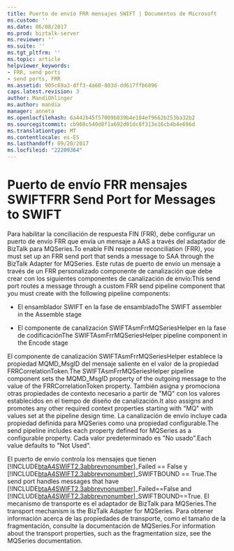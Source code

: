 ```yaml
---
title: Puerto de envío FRR mensajes SWIFT | Documentos de Microsoft
ms.custom: ''
ms.date: 06/08/2017
ms.prod: biztalk-server
ms.reviewer: ''
ms.suite: ''
ms.tgt_pltfrm: ''
ms.topic: article
helpviewer_keywords:
- FRR, send ports
- send ports, FRR
ms.assetid: 905c69a3-dff3-4a60-803d-dd617ffb6896
caps.latest.revision: 3
author: MandiOhlinger
ms.author: mandia
manager: anneta
ms.openlocfilehash: 6a442b45f57009b839b4e184ef9662b253ba32b2
ms.sourcegitcommit: cb908c540d8f1a692d01dc8f313e16cb4b4e696d
ms.translationtype: MT
ms.contentlocale: es-ES
ms.lasthandoff: 09/20/2017
ms.locfileid: "22209364"
---
```

# <a name="frr-send-port-for-messages-to-swift"></a><span data-ttu-id="106e7-102">Puerto de envío FRR mensajes SWIFT</span><span class="sxs-lookup"><span data-stu-id="106e7-102">FRR Send Port for Messages to SWIFT</span></span>
<span data-ttu-id="106e7-103">Para habilitar la conciliación de respuesta FIN (FRR), debe configurar un puerto de envío FRR que envía un mensaje a AAS a través del adaptador de BizTalk para MQSeries.</span><span class="sxs-lookup"><span data-stu-id="106e7-103">To enable FIN response reconciliation (FRR), you must set up an FRR send port that sends a message to SAA through the BizTalk Adapter for MQSeries.</span></span> <span data-ttu-id="106e7-104">Este rutas de puerto de envío un mensaje a través de un FRR personalizado componente de canalización que debe crear con los siguientes componentes de canalización de envío:</span><span class="sxs-lookup"><span data-stu-id="106e7-104">This send port routes a message through a custom FRR send pipeline component that you must create with the following pipeline components:</span></span>  
  
-   <span data-ttu-id="106e7-105">El ensamblador SWIFT en la fase de ensamblado</span><span class="sxs-lookup"><span data-stu-id="106e7-105">The SWIFT assembler in the Assemble stage</span></span>  
  
-   <span data-ttu-id="106e7-106">El componente de canalización SWIFTAsmFrrMQSeriesHelper en la fase de codificación</span><span class="sxs-lookup"><span data-stu-id="106e7-106">The SWIFTAsmFrrMQSeriesHelper pipeline component in the Encode stage</span></span>  
  
 <span data-ttu-id="106e7-107">El componente de canalización SWIFTAsmFrrMQSeriesHelper establece la propiedad MQMD_MsgID del mensaje saliente en el valor de la propiedad FRRCorrelationToken.</span><span class="sxs-lookup"><span data-stu-id="106e7-107">The SWIFTAsmFrrMQSeriesHelper pipeline component sets the MQMD_MsgID property of the outgoing message to the value of the FRRCorrelationToken property.</span></span> <span data-ttu-id="106e7-108">También asigna y promociona otras propiedades de contexto necesario a partir de "MQ" con los valores establecidos en el tiempo de diseño de canalización.</span><span class="sxs-lookup"><span data-stu-id="106e7-108">It also assigns and promotes any other required context properties starting with "MQ" with values set at the pipeline design time.</span></span> <span data-ttu-id="106e7-109">La canalización de envío incluye cada propiedad definida para MQSeries como una propiedad configurable.</span><span class="sxs-lookup"><span data-stu-id="106e7-109">The send pipeline includes each property defined for MQSeries as a configurable property.</span></span> <span data-ttu-id="106e7-110">Cada valor predeterminado es "No usado".</span><span class="sxs-lookup"><span data-stu-id="106e7-110">Each value defaults to "Not Used".</span></span>  
  
 <span data-ttu-id="106e7-111">El puerto de envío controla los mensajes que tienen [!INCLUDE[btaA4SWIFT2.3abbrevnonumber](../../includes/btaa4swift2-3abbrevnonumber-md.md)]_Failed == False y [!INCLUDE[btaA4SWIFT2.3abbrevnonumber](../../includes/btaa4swift2-3abbrevnonumber-md.md)]_SWIFTBOUND == True.</span><span class="sxs-lookup"><span data-stu-id="106e7-111">The send port handles messages that have [!INCLUDE[btaA4SWIFT2.3abbrevnonumber](../../includes/btaa4swift2-3abbrevnonumber-md.md)]_Failed==False and [!INCLUDE[btaA4SWIFT2.3abbrevnonumber](../../includes/btaa4swift2-3abbrevnonumber-md.md)]_SWIFTBOUND==True.</span></span> <span data-ttu-id="106e7-112">El mecanismo de transporte es el adaptador de BizTalk para MQSeries.</span><span class="sxs-lookup"><span data-stu-id="106e7-112">The transport mechanism is the BizTalk Adapter for MQSeries.</span></span> <span data-ttu-id="106e7-113">Para obtener información acerca de las propiedades de transporte, como el tamaño de la fragmentación, consulte la documentación de MQSeries.</span><span class="sxs-lookup"><span data-stu-id="106e7-113">For information about the transport properties, such as the fragmentation size, see the MQSeries documentation.</span></span>